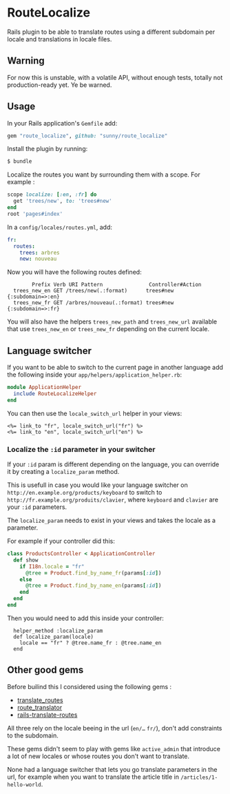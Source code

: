 # RouteLocalize

Rails plugin to be able to translate routes using a different subdomain per locale
and translations in locale files.


## Warning

For now this is unstable, with a volatile API, without enough tests,
totally not production-ready yet. Ye be warned.


## Usage

In your Rails application's `Gemfile` add:

```rb
gem "route_localize", github: "sunny/route_localize"
```

Install the plugin by running:

```sh
$ bundle
```

Localize the routes you want by surrounding them with a scope. For example :

```rb
scope localize: [:en, :fr] do
  get 'trees/new', to: 'trees#new'
end
root 'pages#index'
```

In a `config/locales/routes.yml`, add:

```yml
fr:
  routes:
    trees: arbres
    new: nouveau
```

Now you will have the following routes defined:

            Prefix Verb URI Pattern               Controller#Action
      trees_new_en GET /trees/new(.:format)      trees#new {:subdomain=>:en}
      trees_new_fr GET /arbres/nouveau(.:format) trees#new {:subdomain=>:fr}

You will also have the helpers `trees_new_path` and `trees_new_url` available
that use `trees_new_en` or `trees_new_fr` depending on the current locale.


## Language switcher

If you want to be able to switch to the current page in another language
add the following inside your `app/helpers/application_helper.rb`:

```rb
module ApplicationHelper
  include RouteLocalizeHelper
end
```

You can then use the `locale_switch_url` helper in your views:

```erb
<%= link_to "fr", locale_switch_url("fr") %>
<%= link_to "en", locale_switch_url("en") %>
```

### Localize the `:id` parameter in your switcher

If your `:id` param is different depending on the language, you can override
it by creating a `localize_param` method.

This is usefull in case you would like your language switcher on
`http://en.example.org/products/keyboard` to switch to `http://fr.example.org/produits/clavier`,
where `keyboard` and `clavier` are your `:id` parameters.

The `localize_param` needs to exist in your views and takes the locale as a parameter.

For example if your controller did this:

```rb
class ProductsController < ApplicationController
  def show
    if I18n.locale = "fr"
      @tree = Product.find_by_name_fr(params[:id])
    else
      @tree = Product.find_by_name_en(params[:id])
    end
  end
end
```

Then you would need to add this inside your controller:

```
  helper_method :localize_param
  def localize_param(locale)
    locale == "fr" ? @tree.name_fr : @tree.name_en
  end
```


## Other good gems

Before builind this I considered using the following gems :

- [translate_routes](https://github.com/raul/translate_routes)
- [route_translator](https://github.com/enriclluelles/route_translator/)
- [rails-translate-routes](https://github.com/francesc/rails-translate-routes/)

All three rely on the locale beeing in the url (`en/…` `fr/`), don't add constraints to the subdomain.

These gems didn't seem to play with gems like `active_admin` that introduce a lot of new locales or whose routes
you don't want to translate.

None had a language switcher that lets you go translate parameters in the url, for example when
you want to translate the article title in `/articles/1-hello-world`.
